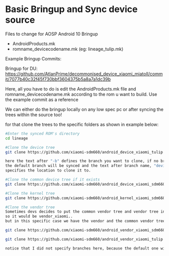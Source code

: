 # Basic Bringup and Sync device source

Files to change for AOSP Android 10 Bringup
* AndroidProducts.mk
* romname_devicecodename.mk (eg: lineage_tulip.mk)

Example Bringup Commits:

Bringup for DU: 
https://github.com/AtlanPrime/decommonised_device_xiaomi_miatoll/commit/7077b40c32f45f730bbf3604375b5a8a7a1dc39b

Here, all you have to do is edit the AndroidProducts.mk file and romname_devicecodename.mk according to
the rom u want to build.
Use the example commit as a reference

We can either do the bringup locally on any low spec pc or after syncing the trees within the source too!

for that clone the trees to the specific folders as shown in example below:

```bash
#Enter the synced ROM's directory
cd lineage

#Clone the device tree
git clone https://github.com/xiaomi-sdm660/android_device_xiaomi_tulip -b ten device/xiaomi/tulip

here the text after "-b" defines the branch you want to clone, if no branch is specified
the default branch will be synced and the text after branch name, "device/<manufacturer>/<codename>", 
specifies the location to clone it to.

#Clone the common device tree if it exists
git clone https://github.com/xiaomi-sdm660/android_device_xiaomi_sdm660-common -b ten device/xiaomi/sdm660-common

#Clone the kernel tree
git clone https://github.com/xiaomi-sdm660/android_kernel_xiaomi_sdm660 -b 10.0-eas kernel/xiaomi/sdm660

#Clone the vendor tree
Sometimes devs decides to put the common vendor tree and vendor tree in a single repo..
so it would be vendor_xiaomi..
but in this specific case we have the vendor and the common vendor tree as seperate repos so..

git clone https://github.com/xiaomi-sdm660/android_vendor_xiaomi_sdm660-common vendor/xiaomi/sdm660-common

git clone https://github.com/xiaomi-sdm660/android_vendor_xiaomi_tulip vendor/xiaomi/tulip

notice that I did not specify branches here, because the default one will be synced!
```

